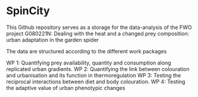 # SpinCity
This Github repository serves as a storage for the data-analysis of the FWO project G080221N: Dealing with the heat and a changed prey composition: urban
adaptation in the garden spider

The data are structured according to the different work packages

WP 1: Quantifying prey availability, quantity and consumption along replicated urban gradients.
WP 2: Quantifying the link between colouration and urbanisation and its function in thermoregulation
WP 3: Testing the reciprocal interactions between diet and body colouration.
WP 4: Testing the adaptive value of urban phenotypic changes

